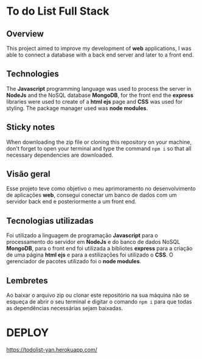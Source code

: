 # To do List Full Stack

## Overview

This project aimed to improve my development of **web** applications, I was able to connect a database with a back end server and later to a front end.

## Technologies

The **Javascript** programming language was used to process the server in **NodeJs** and the NoSQL database **MongoDB**, for the front end the **express** libraries were used to create of a **html ejs** page and **CSS** was used for styling. The package manager used was **node modules**.

## Sticky notes

When downloading the zip file or cloning this repository on your machine, don't forget to open your terminal and type the command `npm i` so that all necessary dependencies are downloaded.



## Visão geral

Esse projeto teve como objetivo o meu aprimoramento no desenvolvimento de aplicações **web**, consegui conectar um banco de dados com um servidor back end e posteriormente a um front end.

## Tecnologias utilizadas

Foi utilizado a linguagem de programação **Javascript** para o processamento do servidor em **NodeJs** e do banco de dados NoSQL **MongoDB**, para o front end foi utilizada a bibliotes **express** para a criação de uma página **html ejs** e para a estilizações foi utilizado o **CSS**. O gerenciador de pacotes utilizado foi o **node modules**.

## Lembretes

Ao baixar o arquivo zip ou clonar este repositório na sua máquina não se esqueça de abrir o seu terminal e digitar o comando `npm i` para que todas as dependências necessárias sejam baixadas.

# DEPLOY

https://todolist-yan.herokuapp.com/
